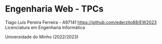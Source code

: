 # Engenharia Web - TPCs
Tiago Luís Pereira Ferreira - A97141
https://github.com/ederzito88/EW2023
Licenciatura em Engenharia Informática

Universidade do Minho (2022/2023)
